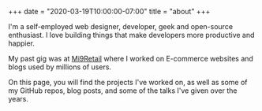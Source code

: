 +++
date = "2020-03-19T10:00:00-07:00"
title = "about"
+++

I'm a self-employed web designer, developer, geek and open-source enthusiast. I love building things
that make developers more productive and happier.

My past gig was at [Mi9Retail](https://mi9retail.com/e-commerce/) where I worked on E-commerce websites and blogs used by millions of users.

On this page, you will find the projects I've worked on,
as well as some of my GitHub repos, blog posts, and some of the talks
I've given over the years.
